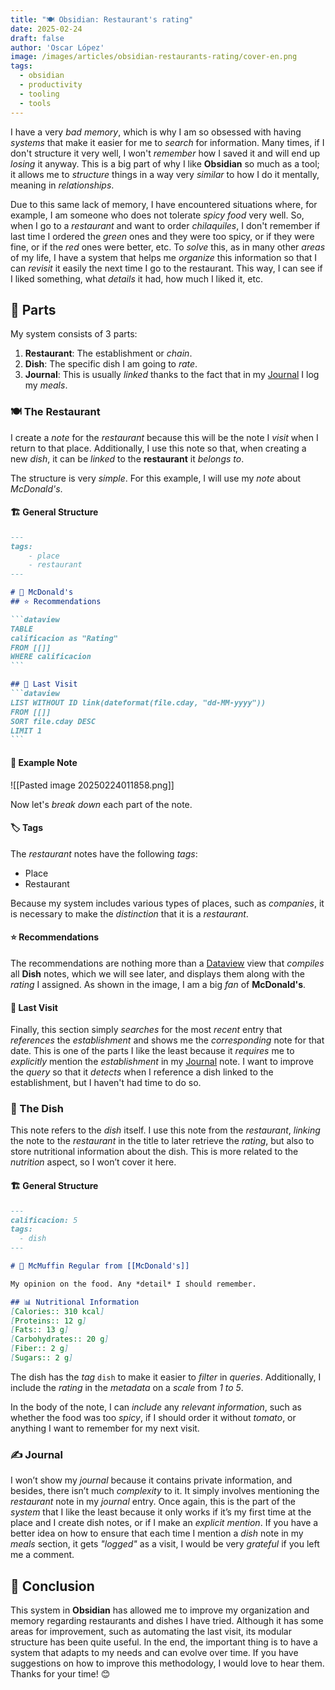 ```yaml
---
title: "🍽️ Obsidian: Restaurant's rating" 
date: 2025-02-24
draft: false 
author: 'Oscar López'
image: /images/articles/obsidian-restaurants-rating/cover-en.png
tags: 
  - obsidian 
  - productivity
  - tooling
  - tools
---
```


I have a very *bad memory*, which is why I am so obsessed with having *systems* that make it easier for me to *search* for information. Many times, if I don't structure it very well, I won't *remember* how I saved it and will end up *losing* it anyway. This is a big part of why I like **Obsidian** so much as a tool; it allows me to *structure* things in a way very *similar* to how I do it mentally, meaning in *relationships*.

Due to this same lack of memory, I have encountered situations where, for example, I am someone who does not tolerate *spicy food* very well. So, when I go to a *restaurant* and want to order *chilaquiles*, I don't remember if last time I ordered the *green* ones and they were too spicy, or if they were fine, or if the *red* ones were better, etc. To *solve* this, as in many other *areas* of my life, I have a system that helps me *organize* this information so that I can *revisit* it easily the next time I go to the restaurant. This way, I can see if I liked something, what *details* it had, how much I liked it, etc.

## 🧩 Parts

My system consists of 3 parts:
1. **Restaurant**: The establishment or *chain*.
2. **Dish**: The specific dish I am going to *rate*.
3. **Journal**: This is usually *linked* thanks to the fact that in my [Journal](https://oscarlp6.dev/en/blogs/nutrition-system-obsidian/) I log my *meals*.

### 🍽 The Restaurant

I create a *note* for the *restaurant* because this will be the note I *visit* when I return to that place. Additionally, I use this note so that, when creating a new *dish*, it can be *linked* to the **restaurant** it *belongs to*.

The structure is very *simple*. For this example, I will use my *note* about *McDonald's*.

#### 🏗 General Structure

````md
---
tags: 
	- place 
	- restaurant
---

# 📌 McDonald's
## ⭐ Recommendations 

```dataview 
TABLE 
calificacion as "Rating" 
FROM [[]] 
WHERE calificacion 
```

## 🎫 Last Visit 
```dataview
LIST WITHOUT ID link(dateformat(file.cday, "dd-MM-yyyy")) 
FROM [[]] 
SORT file.cday DESC 
LIMIT 1
```
````

#### 👀 Example Note

![[Pasted image 20250224011858.png]]

Now let's *break down* each part of the note.

#### 🏷 Tags
The *restaurant* notes have the following *tags*: 
- Place
- Restaurant

Because my system includes various types of places, such as *companies*, it is necessary to make the *distinction* that it is a *restaurant*.

#### ⭐ Recommendations
The recommendations are nothing more than a [Dataview](https://oscarlp6.dev/blogs/obsidian-introduction/#-community) view that *compiles* all **Dish** notes, which we will see later, and displays them along with the *rating* I assigned. As shown in the image, I am a big *fan* of **McDonald's**.

#### 🎫 Last Visit
Finally, this section simply *searches* for the most *recent* entry that *references* the *establishment* and shows me the *corresponding* note for that date.
This is one of the parts I like the least because it *requires* me to *explicitly* mention the *establishment* in my [Journal](https://oscarlp6.dev/blogs/obsidian-journaling/) note. I want to improve the *query* so that it *detects* when I reference a dish linked to the establishment, but I haven't had time to do so.

### 🍕 The Dish

This note refers to the *dish* itself. I use this note from the *restaurant*, *linking* the note to the *restaurant* in the title to later retrieve the *rating*, but also to store nutritional information about the dish. This is more related to the *nutrition* aspect, so I won’t cover it here.

#### 🏗 General Structure

````md
---
calificacion: 5
tags:
  - dish
---

# 🥘 McMuffin Regular from [[McDonald's]]

My opinion on the food. Any *detail* I should remember.

## 📊 Nutritional Information 
[Calories:: 310 kcal] 
[Proteins:: 12 g] 
[Fats:: 13 g] 
[Carbohydrates:: 20 g] 
[Fiber:: 2 g] 
[Sugars:: 2 g]
````

The dish has the *tag* `dish` to make it easier to *filter* in *queries*. Additionally, I include the *rating* in the *metadata* on a *scale* from *1 to 5*.

In the body of the note, I can *include* any *relevant information*, such as whether the food was too *spicy*, if I should order it without *tomato*, or anything I want to remember for my next visit.

### ✍ Journal

I won’t show my *journal* because it contains private information, and besides, there isn’t much *complexity* to it. It simply involves mentioning the *restaurant* note in my *journal* entry.
Once again, this is the part of the *system* that I like the least because it only works if it’s my first time at the place and I create dish notes, or if I make an *explicit mention*.
If you have a better idea on how to ensure that each time I mention a *dish* note in my *meals* section, it gets *"logged"* as a visit, I would be very *grateful* if you left me a comment.

## 🏁 Conclusion

This system in **Obsidian** has allowed me to improve my organization and memory regarding restaurants and dishes I have tried. Although it has some areas for improvement, such as automating the last visit, its modular structure has been quite useful. In the end, the important thing is to have a system that adapts to my needs and can evolve over time. If you have suggestions on how to improve this methodology, I would love to hear them. Thanks for your time! 😊

